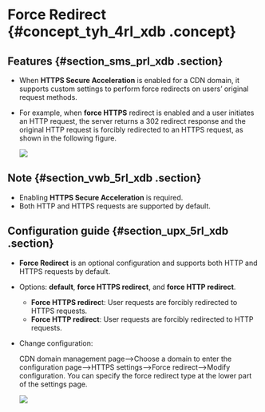 # Force Redirect {#concept_tyh_4rl_xdb .concept}

## Features {#section_sms_prl_xdb .section}

-   When **HTTPS Secure Acceleration** is enabled for a CDN domain, it supports custom settings to perform force redirects on users’ original request methods.
-   For example, when **force HTTPS** redirect is enabled and a user initiates an HTTP request, the server returns a 302 redirect response and the original HTTP request is forcibly redirected to an HTTPS request, as shown in the following figure.

    ![](http://static-aliyun-doc.oss-cn-hangzhou.aliyuncs.com/assets/img/5136/3707_en-US.png)


## Note {#section_vwb_5rl_xdb .section}

-   Enabling **HTTPS Secure Acceleration** is required.
-   Both HTTP and HTTPS requests are supported by default.

## Configuration guide {#section_upx_5rl_xdb .section}

-   **Force Redirect** is an optional configuration and supports both HTTP and HTTPS requests by default.
-   Options: **default**, **force HTTPS redirect**, and **force HTTP redirect**.
    -   **Force HTTPS redirec**t: User requests are forcibly redirected to HTTPS requests.
    -   **Force HTTP redirect**: User requests are forcibly redirected to HTTP requests.
-   Change configuration:

    CDN domain management page—\>Choose a domain to enter the configuration page—\>HTTPS settings—\>Force redirect—\>Modify configuration. You can specify the force redirect type at the lower part of the settings page.

    ![](http://static-aliyun-doc.oss-cn-hangzhou.aliyuncs.com/assets/img/5136/3708_en-US.png)


